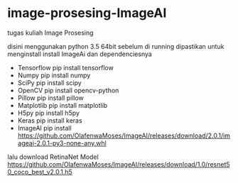 # image-prosesing-ImageAI
tugas kuliah Image Prosesing

disini menggunakan python 3.5 64bit
sebelum di running dipastikan untuk menginstall install ImageAi dan dependenciesnya
- Tensorflow
  pip install tensorflow
- Numpy
  pip install numpy
- SciPy
  pip install scipy
- OpenCV
  pip install opencv-python
- Pillow
  pip install pillow
- Matplotlib
  pip install matplotlib
- H5py
  pip install h5py
- Keras
  pip install keras
- ImageAI
  pip install https://github.com/OlafenwaMoses/ImageAI/releases/download/2.0.1/imageai-2.0.1-py3-none-any.whl
  
lalu download RetinaNet Model https://github.com/OlafenwaMoses/ImageAI/releases/download/1.0/resnet50_coco_best_v2.0.1.h5
